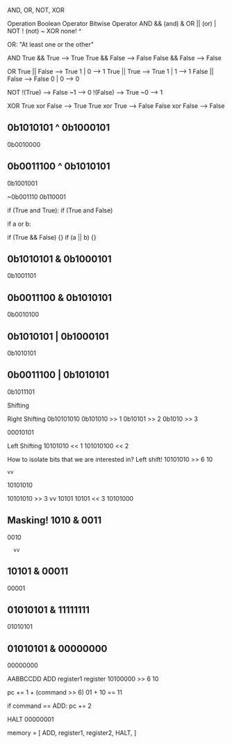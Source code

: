 AND, OR, NOT, XOR


Operation    Boolean Operator     Bitwise Operator
AND             &&  (and)              &
OR               ||  (or)              |
NOT              !  (not)              ~
XOR                none!               ^

OR: "At least one or the other"

AND       True && True --> True
          True && False --> False
          False && False --> False

OR        True || False --> True
           1    |   0   --> 1
          True || True  --> True
            1   |   1   -->   1
          False || False --> False
            0    |   0   -->  0


NOT         !(True) --> False
              ~1    --> 0
             !(False) --> True
             ~0      --> 1


XOR           True xor False --> True
              True xor True  --> False
              False xor False --> False


  0b1010101
^ 0b1000101
-----------
  0b0010000

  0b0011100
^ 0b1010101
-----------
  0b1001001


  ~0b001110
   0b110001


if (True and True):
if (True and False)

if a or b:

if (True && False) {}
if (a || b) {}


  0b1010101
& 0b1000101
-----------
  0b1001101

  0b0011100
& 0b1010101
-----------
  0b0010100

  0b1010101
| 0b1000101
-----------
  0b1010101

  0b0011100
| 0b1010101
-----------
  0b1011101

Shifting

Right Shifting
0b10101010
 0b101010 >> 1
  0b10101 >> 2
   0b1010 >> 3



00010101

Left Shifting
  10101010 << 1
101010100  << 2

How to isolate bits that we are interested in?
Left shift!
 10101010 >> 6
 10

    vv
 10101010 

 10101010 >> 3
    vv
 10101 
 10101  << 3
 10101000

Masking!
  1010
& 0011
------
  0010


      vv
   10101 
&  00011 
--------
   00001

  01010101
& 11111111
----------
  01010101

  01010101
& 00000000 
----------
  00000000       


AABBCCDD
ADD  register1 register
  10100000 >> 6
          10

pc += 1 + (command >> 6)
      01 + 10 == 11

if command == ADD:
    pc += 2

HALT
  00000001

memory = [
    ADD,
    register1,
    register2,
    HALT,
] 